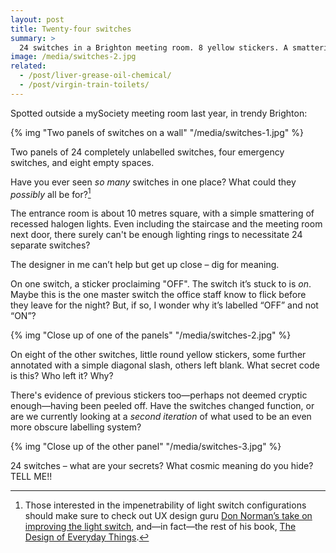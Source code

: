 ```yaml
---
layout: post
title: Twenty-four switches
summary: >
  24 switches in a Brighton meeting room. 8 yellow stickers. A smattering of lights. What are your secrets? What cosmic meaning do you hide?
image: /media/switches-2.jpg
related:
  - /post/liver-grease-oil-chemical/
  - /post/virgin-train-toilets/
---
```


Spotted outside a mySociety meeting room last year, in trendy Brighton:

{% img "Two panels of switches on a wall" "/media/switches-1.jpg" %}

Two panels of 24 completely unlabelled switches, four emergency switches, and eight empty spaces.

Have you ever seen *so many* switches in one place? What could they *possibly* all be for?[^1]

The entrance room is about 10 metres square, with a simple smattering of recessed halogen lights. Even including the staircase and the meeting room next door, there surely can't be enough lighting rings to necessitate 24 separate switches?

The designer in me can’t help but get up close – dig for meaning.

On one switch, a sticker proclaiming "OFF". The switch it’s stuck to is *on*. Maybe this is the one master switch the office staff know to flick before they leave for the night? But, if so, I wonder why it’s labelled “OFF” and not “ON”?

{% img "Close up of one of the panels" "/media/switches-2.jpg" %}

On eight of the other switches, little round yellow stickers, some further annotated with a simple diagonal slash, others left blank. What secret code is this? Who left it? Why?

There's evidence of previous stickers too—perhaps not deemed cryptic enough—having been peeled off. Have the switches changed function, or are we currently looking at a *second iteration* of what used to be an even more obscure labelling system?

{% img "Close up of the other panel" "/media/switches-3.jpg" %}

24 switches – what are your secrets? What cosmic meaning do you hide? TELL ME!!

[^1]: Those interested in the impenetrability of light switch configurations should make sure to check out UX design guru [Don Norman’s take on improving the light switch](http://www.jnd.org/dn.mss/floorplan_light_swit.html), and—in fact—the rest of his book, [The Design of Everyday Things](https://en.wikipedia.org/wiki/The_Design_of_Everyday_Things).
